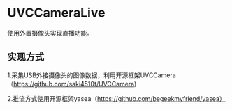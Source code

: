 # UVCCameraLive
使用外置摄像头实现直播功能。

实现方式
------

1.采集USB外接摄像头的图像数据，利用开源框架UVCCamera（https://github.com/saki4510t/UVCCamera)

2.推流方式使用开源框架yasea（https://github.com/begeekmyfriend/yasea）
